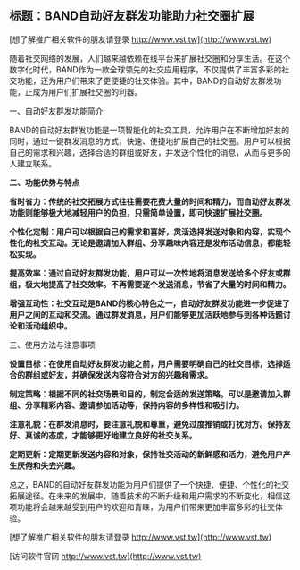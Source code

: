 ## **标题：BAND自动好友群发功能助力社交圈扩展**

[想了解推广相关软件的朋友请登录 http://www.vst.tw](http://www.vst.tw)

随着社交网络的发展，人们越来越依赖在线平台来扩展社交圈和分享生活。在这个数字化时代，BAND作为一款全球领先的社交应用程序，不仅提供了丰富多彩的社交功能，还为用户们带来了更便捷的社交体验。其中，BAND的自动好友群发功能，正成为用户们扩展社交圈的利器。

一、自动好友群发功能简介

BAND的自动好友群发功能是一项智能化的社交工具，允许用户在不断增加好友的同时，通过一键群发消息的方式，快速、便捷地扩展自己的社交圈。用户可以根据自己的需求和兴趣，选择合适的群组或好友，并发送个性化的消息，从而与更多的人建立联系。

**二、功能优势与特点**

**省时省力：传统的社交拓展方式往往需要花费大量的时间和精力，而自动好友群发功能则能够极大地减轻用户的负担，只需简单设置，即可快速扩展社交圈。**

**个性化定制：用户可以根据自己的需求和喜好，灵活选择发送对象和内容，实现个性化的社交互动。无论是邀请加入群组、分享趣味内容还是发布活动信息，都能轻松实现。**

**提高效率：通过自动好友群发功能，用户可以一次性地将消息发送给多个好友或群组，极大地提高了社交效率。不再需要逐个发送消息，节省了大量的时间和精力。**

**增强互动性：社交互动是BAND的核心特色之一，自动好友群发功能进一步促进了用户之间的互动和交流。通过群发消息，用户们能够更加活跃地参与到各种话题讨论和活动组织中。**

三、使用方法与注意事项

**设置目标：在使用自动好友群发功能之前，用户需要明确自己的社交目标，选择适合的群组或好友，并确保发送内容符合对方的兴趣和需求。**

**制定策略：根据不同的社交场景和目的，制定合适的发送策略。可以是邀请加入群组、分享精彩内容、邀请参加活动等，保持内容的多样性和吸引力。**

**注意礼貌：在群发消息时，要注意礼貌和尊重，避免过度推销或打扰对方。保持友好、真诚的态度，才能够更好地建立良好的社交关系。**

**定期更新：定期更新发送内容和对象，保持社交活动的新鲜感和活力，避免用户产生厌倦和失去兴趣。**

总之，BAND的自动好友群发功能为用户们提供了一个快捷、便捷、个性化的社交拓展途径。在未来的发展中，随着技术的不断升级和用户需求的不断变化，相信这项功能将会越来越受到用户的欢迎和青睐，为用户们带来更加丰富多彩的社交体验。

[想了解推广相关软件的朋友请登录 http://www.vst.tw](http://www.vst.tw)


[访问软件官网 http://www.vst.tw](http://www.vst.tw)
